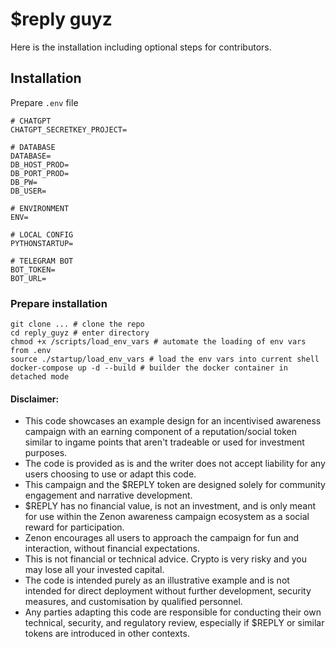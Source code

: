 # $reply guyz 

Here is the installation including optional steps for contributors.

## Installation 
Prepare `.env` file 
```
# CHATGPT
CHATGPT_SECRETKEY_PROJECT=

# DATABASE
DATABASE=
DB_HOST_PROD=
DB_PORT_PROD=
DB_PW=
DB_USER=

# ENVIRONMENT
ENV=

# LOCAL CONFIG
PYTHONSTARTUP=

# TELEGRAM BOT
BOT_TOKEN=
BOT_URL=
```
### Prepare installation 
```shell
git clone ... # clone the repo 
cd reply_guyz # enter directory 
chmod +x /scripts/load_env_vars # automate the loading of env vars from .env 
source ./startup/load_env_vars # load the env vars into current shell 
docker-compose up -d --build # builder the docker container in detached mode 
```


#### Disclaimer: 
- This code showcases an example design for an incentivised awareness campaign with an earning component of a reputation/social token similar to ingame points that aren't tradeable or used for investment purposes.
- The code is provided as is and the writer does not accept liability for any users choosing to use or adapt this code.
- This campaign and the $REPLY token are designed solely for community engagement and narrative development.
- $REPLY has no financial value, is not an investment, and is only meant for use within the Zenon awareness campaign ecosystem as a social reward for participation.
- Zenon encourages all users to approach the campaign for fun and interaction, without financial expectations.
- This is not financial or technical advice. Crypto is very risky and you may lose all your invested capital.  
- The code is intended purely as an illustrative example and is not intended for direct deployment without further development, security measures, and customisation by qualified personnel.
- Any parties adapting this code are responsible for conducting their own technical, security, and regulatory review, especially if $REPLY or similar tokens are introduced in other contexts. 